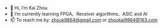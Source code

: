 - 👋 Hi, I’m Kai Zhou
- 🌱 I’m currently learning FPGA、Receiver algorithms、ASIC and AI
- 📫 To reach me by: zhouk9864@gmail.com or zhoukai9864@163.com


